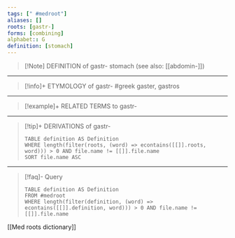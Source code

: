 ```yaml
---
tags: [" #medroot"]
aliases: []
roots: [gastr-]
forms: [combining]
alphabet:: G
definition: [stomach]
---
```

>[!Note] DEFINITION of gastr-
>stomach (see also: [[abdomin-]])
_____
>[!info]+ ETYMOLOGY of gastr-
>#greek gaster, gastros
_____
>[!example]+ RELATED TERMS to gastr-
>
_____
>[!tip]+ DERIVATIONS of gastr-
>```dataview
>TABLE definition AS Definition 
>WHERE length(filter(roots, (word) => econtains([[]].roots, word))) > 0 AND file.name != [[]].file.name
>SORT file.name ASC
>```
____
>[!faq]- Query
>```dataview
>TABLE definition AS Definition
>FROM #medroot
>WHERE length(filter(definition, (word) => econtains([[]].definition, word))) > 0 AND file.name != [[]].file.name
>```

[[Med roots dictionary]]